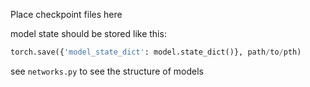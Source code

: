Place checkpoint files here

model state should be stored like this:

```python
torch.save({'model_state_dict': model.state_dict()}, path/to/pth)
```

see `networks.py` to see the structure of models